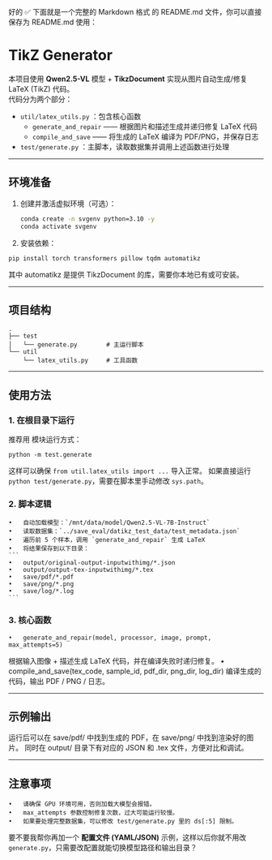 好的 ✅ 下面就是一个完整的 Markdown 格式 的 README.md 文件，你可以直接保存为 README.md 使用：

# TikZ Generator

本项目使用 **Qwen2.5-VL** 模型 + **TikzDocument** 实现从图片自动生成/修复 LaTeX (TikZ) 代码。  
代码分为两个部分：

- `util/latex_utils.py` ：包含核心函数  
  - `generate_and_repair` —— 根据图片和描述生成并递归修复 LaTeX 代码  
  - `compile_and_save` —— 将生成的 LaTeX 编译为 PDF/PNG，并保存日志  
- `test/generate.py` ：主脚本，读取数据集并调用上述函数进行处理

---

## 环境准备

1. 创建并激活虚拟环境（可选）：
   ```bash
   conda create -n svgenv python=3.10 -y
   conda activate svgenv
    ```
2.	安装依赖：

```
pip install torch transformers pillow tqdm automatikz
```
其中 automatikz 是提供 TikzDocument 的库，需要你本地已有或可安装。

---

## 项目结构

```
.
├── test
│   └── generate.py        # 主运行脚本
└── util
    └── latex_utils.py     # 工具函数
```

---

## 使用方法

### 1. 在根目录下运行

推荐用 模块运行方式：
```
python -m test.generate
```
这样可以确保 `from util.latex_utils import ...` 导入正常。
如果直接运行 `python test/generate.py`，需要在脚本里手动修改 `sys.path`。

### 2. 脚本逻辑
	•	自动加载模型：`/mnt/data/model/Qwen2.5-VL-7B-Instruct`
	•	读取数据集：`../save_eval/datikz_test_data/test_metadata.json`
	•	遍历前 5 个样本，调用 `generate_and_repair` 生成 LaTeX
	•	将结果保存到以下目录：
    ```
	•	output/original-output-inputwithimg/*.json
	•	output/output-tex-inputwithimg/*.tex
	•	save/pdf/*.pdf
	•	save/png/*.png
	•	save/log/*.log
    ```

### 3. 核心函数
	•	generate_and_repair(model, processor, image, prompt, max_attempts=5)
根据输入图像 + 描述生成 LaTeX 代码，并在编译失败时递归修复。
	•	compile_and_save(tex_code, sample_id, pdf_dir, png_dir, log_dir)
编译生成的代码，输出 PDF / PNG / 日志。

---

## 示例输出

运行后可以在 save/pdf/ 中找到生成的 PDF，在 save/png/ 中找到渲染好的图片。
同时在 output/ 目录下有对应的 JSON 和 .tex 文件，方便对比和调试。

---

## 注意事项
	•	请确保 GPU 环境可用，否则加载大模型会报错。
	•	max_attempts 参数控制修复次数，过大可能运行较慢。
	•	如果要处理完整数据集，可以修改 test/generate.py 里的 ds[:5] 限制。

要不要我帮你再加一个 **配置文件 (YAML/JSON)** 示例，这样以后你就不用改 `generate.py`，只需要改配置就能切换模型路径和输出目录？